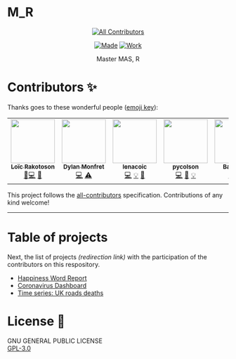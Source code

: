 # M_R

<div align='center'>

<!-- ALL-CONTRIBUTORS-BADGE:START - Do not remove or modify this section -->
[![All Contributors](https://img.shields.io/badge/all_contributors-5-orange.svg?style=for-the-badge)](#contributors-)
<!-- ALL-CONTRIBUTORS-BADGE:END -->
[![Made](https://img.shields.io/badge/built%20with-%E2%9D%A4-red?style=for-the-badge)](https://loicrakotoson.com)
[![Work](https://img.shields.io/badge/works-every%20time-blue?style=for-the-badge&logo=R)](https://www.r-project.org/)

Master MAS, R

</div>

# Contributors ✨

Thanks goes to these wonderful people ([emoji key](https://allcontributors.org/docs/en/emoji-key)):

<!-- ALL-CONTRIBUTORS-LIST:START - Do not remove or modify this section -->
<!-- prettier-ignore-start -->
<!-- markdownlint-disable -->
<table>
  <tr>
    <td align="center"><a href="https://loicrakotoson.com"><img src="https://avatars1.githubusercontent.com/u/41545040?v=4" width="100px;" alt=""/><br /><sub><b>Loïc Rakotoson</b></sub></a><br /><a href="#data-Lrakotoson" title="Data">🔣</a><a href="https://github.com/Lrakotoson/M1R/commits?author=Lrakotoson" title="Code">💻</a> <a href="#projectManagement-Lrakotoson" title="Project Management">📆</a></td>
    <td align="center"><a href="https://github.com/Dyl-M"><img src="https://avatars2.githubusercontent.com/u/57560342?v=4" width="100px;" alt=""/><br /><sub><b>Dylan Monfret</b></sub></a><br /><a href="https://github.com/Lrakotoson/M1R/commits?author=Dyl-M" title="Code">💻</a> <a href="https://github.com/Lrakotoson/M1R/commits?author=Dyl-M" title="Tests">⚠️</a></td>
    <td align="center"><a href="https://github.com/lenacoic"><img src="https://avatars0.githubusercontent.com/u/50864921?v=4" width="100px;" alt=""/><br /><sub><b>lenacoic</b></sub></a><br /><a href="https://github.com/Lrakotoson/M1R/commits?author=lenacoic" title="Code">💻</a> <a href="#example-lenacoic" title="Examples">💡</a> <a href="#ideas-lenacoic" title="Ideas, Planning, & Feedback">🤔</a></td>
    <td align="center"><a href="https://github.com/pycolson"><img src="https://avatars1.githubusercontent.com/u/60988565?v=4" width="100px;" alt=""/><br /><sub><b>pycolson</b></sub></a><br /><a href="https://github.com/Lrakotoson/M1R/commits?author=pycolson" title="Code">💻</a> <a href="#ideas-pycolson" title="Ideas, Planning, & Feedback">🤔</a> <a href="#example-pycolson" title="Examples">💡</a></td>
    <td align="center"><a href="https://github.com/Baptiste9"><img src="https://avatars3.githubusercontent.com/u/64433163?v=4" width="100px;" alt=""/><br /><sub><b>Baptiste9</b></sub></a><br /><a href="https://github.com/Lrakotoson/M1R/commits?author=Baptiste9" title="Code">💻</a> <a href="https://github.com/Lrakotoson/M1R/commits?author=Baptiste9" title="Tests">⚠️</a></td>
  </tr>
</table>

<!-- markdownlint-enable -->
<!-- prettier-ignore-end -->
<!-- ALL-CONTRIBUTORS-LIST:END -->

This project follows the [all-contributors](https://github.com/all-contributors/all-contributors) specification. Contributions of any kind welcome!

<hr>

# Table of projects
Next, the list of projects *(redirection link)* with the participation of the contributors on this respository.  
- [Happiness Word Report](https://github.com/Lrakotoson/M1R/tree/master/S1/M1Econometrie/Projet/HAPPINESS/Happiness_migration)
- [Coronavirus Dashboard](https://github.com/Lrakotoson/M1R/tree/master/S2/Data%20Visualization/Coronavirus)
- [Time series: UK roads deaths](https://github.com/Lrakotoson/M1R/tree/master/S2/Time%20Series/Projet)

# License 🚩
GNU GENERAL PUBLIC LICENSE  
[GPL-3.0](https://github.com/Lrakotoson/M1R/blob/master/LICENSE)
